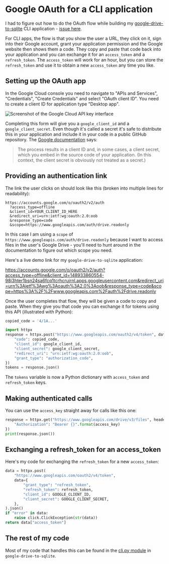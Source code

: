 # Google OAuth for a CLI application

I had to figure out how to do the OAuth flow while building my [google-drive-to-sqlite](https://github.com/simonw/google-drive-to-sqlite) CLI application - [issue here](https://github.com/simonw/google-drive-to-sqlite/issues/2).

For CLI apps, the flow is that you show the user a URL, they click on it, sign into their Google account, grant your application permission and the Google website then shows them a code. They copy and paste that code back into your application and you can exchange it for an `access_token` and a `refresh_token`. The `access_token` will work for an hour, but you can store the `refresh_token` and use it to obtain a new `access_token` any time you like.

## Setting up the OAuth app

In the Google Cloud console you need to navigate to "APIs and Services", "Credentials", "Create Credentials" and select "OAuth client ID". You need to create a client ID for application type "Desktop app".

![Screenshot of the Google Cloud API key interface](https://raw.githubusercontent.com/simonw/til/main/googlecloud/google-oauth-cli-application-oauth-client-id.png)

Completing this form will give you a `google_client_id` and a `google_client_secret`. Even though it's called a secret it's safe to distribute this in your application and include it in your code in a public GitHub repository. The [Google documentation](https://developers.google.com/identity/protocols/oauth2#installed) says:

> The process results in a client ID and, in some cases, a client secret, which you embed in the source code of your application. (In this context, the client secret is obviously not treated as a secret.)

## Providing an authentication link

The link the user clicks on should look like this (broken into multiple lines for readability):

    https://accounts.google.com/o/oauth2/v2/auth
      ?access_type=offline
      &client_id=YOUR_CLIENT_ID_HERE
      &redirect_uri=urn:ietf:wg:oauth:2.0:oob
      &response_type=code
      &scope=https://www.googleapis.com/auth/drive.readonly

In this case I am using a `scope` of `https://www.googleapis.com/auth/drive.readonly` because I want to access files in the user's Google Drive - you'll need to hunt around in the documentation to figure out which scope you need.

Here's a live demo link for my `google-drive-to-sqlite` application:

https://accounts.google.com/o/oauth2/v2/auth?access_type=offline&client_id=148933860554-98i3hter1bsn24sa6fcq1tcrhcrujrnl.apps.googleusercontent.com&redirect_uri=urn%3Aietf%3Awg%3Aoauth%3A2.0%3Aoob&response_type=code&scope=https%3A%2F%2Fwww.googleapis.com%2Fauth%2Fdrive.readonly

Once the user completes that flow, they will be given a code to copy and paste. When they give you that code you can exchange it for tokens using this API (illustrated with Python):

```python
copied_code = '4/1A...'

import httpx
response = httpx.post("https://www.googleapis.com/oauth2/v4/token", data={
    "code": copied_code,
    "client_id": google_client_id,
    "client_secret": google_client_secret,
    "redirect_uri": "urn:ietf:wg:oauth:2.0:oob",
    "grant_type": "authorization_code",
})
tokens = response.json()
```
The `tokens` variable is now a Python dictionary with `access_token` and `refresh_token` keys.

## Making authenticated calls

You can use the `access_key` straight away for calls like this one:

```python
response = httpx.get("https://www.googleapis.com/drive/v3/files", headers={
    "Authorization": "Bearer {}".format(access_key)
})
print(response.json())
```

## Exchanging a refresh_token for an access_token

Here's my code for exchanging the `refresh_token` for a new `access_token`:

```python
data = httpx.post(
    "https://www.googleapis.com/oauth2/v4/token",
    data={
        "grant_type": "refresh_token",
        "refresh_token": refresh_token,
        "client_id": GOOGLE_CLIENT_ID,
        "client_secret": GOOGLE_CLIENT_SECRET,
    },
).json()
if "error" in data:
    raise click.ClickException(str(data))
return data["access_token"]
```
## The rest of my code

Most of my code that handles this can be found in the [cli.py module](https://github.com/simonw/google-drive-to-sqlite/blob/9377505af30366d57adafd1aa7846a2a6f4e990a/google_drive_to_sqlite/cli.py) in `google-drive-to-sqlite`.
